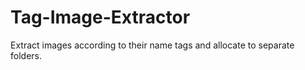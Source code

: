 # Tag-Image-Extractor
Extract images according to their name tags and allocate to separate folders.
